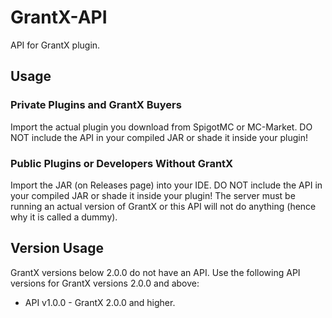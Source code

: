 # GrantX-API
API for GrantX plugin.

## Usage
### Private Plugins and GrantX Buyers
Import the actual plugin you download from SpigotMC or MC-Market. DO NOT include the API in your compiled JAR or shade it inside your plugin!

### Public Plugins or Developers Without GrantX
Import the JAR (on Releases page) into your IDE. DO NOT include the API in your compiled JAR or shade it inside your plugin! The server must be running an actual version of GrantX or this API will not do anything (hence why it is called a dummy).

## Version Usage
GrantX versions below 2.0.0 do not have an API. Use the following API versions for GrantX versions 2.0.0 and above:<br>
* API v1.0.0 - GrantX 2.0.0 and higher.
